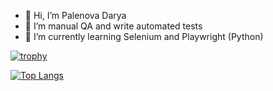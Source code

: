 - 👋 Hi, I’m Palenova Darya
- 👀 I’m manual QA and write automated tests
- 🌱 I’m currently learning Selenium and Playwright (Python)



  
[![trophy](https://github-profile-trophy.vercel.app/Curasao=ryo-ma)](https://github.com/ryo-ma/github-profile-trophy)

[![Top Langs](https://github-readme-stats.vercel.app/api/top-langs/?username=Curasao)](https://github.com/Curasao/github-readme-stats)

<!---
Curasao/Curasao is a ✨ special ✨ repository because its `README.md` (this file) appears on your GitHub profile.
You can click the Preview link to take a look at your changes.
--->
